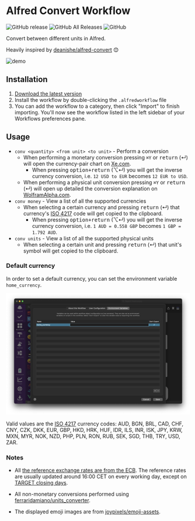 # Alfred Convert Workflow

![GitHub release](https://img.shields.io/github/release/techouse/alfred-convert.svg)
![GitHub All Releases](https://img.shields.io/github/downloads/techouse/alfred-convert/total.svg)
![GitHub](https://img.shields.io/github/license/techouse/alfred-convert.svg)

Convert between different units in Alfred.

Heavily inspired by [deanishe/alfred-convert](https://github.com/deanishe/alfred-convert) 😊

![demo](demo.gif)

## Installation

1. [Download the latest version](https://github.com/techouse/alfred-convert/releases/latest)
2. Install the workflow by double-clicking the `.alfredworkflow` file
3. You can add the workflow to a category, then click "Import" to finish importing. You'll now see the workflow listed
   in the left sidebar of your Workflows preferences pane.

## Usage

- `conv <quantity> <from unit> <to unit>` - Perform a conversion
    - When performing a monetary conversion pressing `⌘Y` or <kbd>return</kbd> (↵) will open the currency-pair chart
      on [Xe.com](http://www.xe.com).
      - When pressing <kbd>option+return</kbd> (⌥↵) you will get the inverse currency conversion, i.e. `12 USD to EUR` becomes `12 EUR to USD`.
    - When performing a physical unit conversion pressing `⌘Y` or <kbd>return</kbd> (↵) will open up detailed the conversion
      explanation on [WolframAlpha.com](https://www.wolframalpha.com).
- `conv money` - View a list of all the supported currencies
    - When selecting a certain currency and pressing <kbd>return</kbd> (↵) that
      currency's [ISO 4217](https://en.wikipedia.org/wiki/ISO_4217) code will get copied to the clipboard.
      - When pressing <kbd>option+return</kbd> (⌥↵) you will get the inverse currency conversion, i.e. `1 AUD = 0.558 GBP` becomes `1 GBP = 1.792 AUD`.
- `conv units` - View a list of all the supported physical units
    - When selecting a certain unit and pressing <kbd>return</kbd> (↵) that unit's symbol will get copied to the clipboard.

### Default currency

In order to set a default currency, you can set the environment variable `home_currency`.

![home_currency](home_currency.png)

Valid values are the [ISO 4217](https://en.wikipedia.org/wiki/ISO_4217) currency codes: AUD, BGN, BRL, CAD, CHF, CNY, 
CZK, DKK, EUR, GBP, HKD, HRK, HUF, IDR, ILS, INR, ISK, JPY, KRW, MXN, MYR, NOK, NZD, PHP, PLN, RON, RUB, SEK, SGD, THB, 
TRY, USD, ZAR.

### Notes

- All [the reference exchange rates are from the ECB](https://www.ecb.europa.eu/stats/policy_and_exchange_rates/euro_reference_exchange_rates/html/index.en.html).
  The reference rates are usually updated around 16:00 CET on every working day, except
  on [TARGET closing days](https://www.ecb.europa.eu/home/contacts/working-hours/html/index.en.html).

- All non-monetary conversions performed using [ferraridamiano/units_converter](https://github.com/ferraridamiano/units_converter). 

- The displayed emoji images are from [joypixels/emoji-assets](https://github.com/joypixels/emoji-assets).